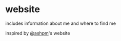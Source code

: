 # website

includes information about me and where to find me

inspired by [@ashpm](https://github.com/ashpm)'s website
